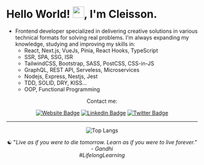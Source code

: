 <h1>Hello World! <img src="https://raw.githubusercontent.com/kaueMarques/kaueMarques/master/hi.gif" width="30px">, I'm Cleisson. </h1>  

- Frontend developer specialized in delivering creative solutions in various technical formats for solving real problems. I'm always expanding my knowledge, studying and improving my skills in:
   - React, Next.js, VueJs, Pinia, React Hooks, TypeScript
   - SSR, SPA, SSG, ISR
   - TailwindCSS, Bootstrap, SASS, PostCSS, CSS-in-JS
   - GraphQL, REST API, Serveless, Microservices
   - Nodejs, Express, Nestjs, Jest
   - TDD, SOLID, DRY, KISS...
   - OOP, Functional Programming

<div align="center">
 
Contact me:

[![Website Badge](https://img.shields.io/badge/-Website-378805?style=flat&link=https://cleisson.vercel.app/)](https://cleisson.vercel.app/)
[![Linkedin Badge](https://img.shields.io/badge/-Linkedin-0072b1?style=flat&logo=Linkedin&logoColor=white&link=https://www.linkedin.com/in/cleissonom/)](https://www.linkedin.com/in/cleissonom/)
[![Twitter Badge](https://img.shields.io/badge/-Twitter-00acee?style=flat&logo=Twitter&logoColor=white&link=https://www.twitter.com/cleissonom/)](https://www.twitter.com/cleissonom/)
  
  ---    


![Top Langs](https://github-readme-stats.vercel.app/api/top-langs/?username=anuraghazra&layout=compact&theme=dark)
           
 ☯︎ "<em>Live as if you were to die tomorrow. Learn as if you were to live forever.<em>" - Gandhi<br>
 #LifelongLearning

   
<!-- Projects: Website, MocNews.dev, FeedbackServer -->

